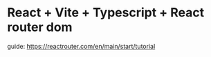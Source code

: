 # React + Vite + Typescript + React router dom

guide: https://reactrouter.com/en/main/start/tutorial
